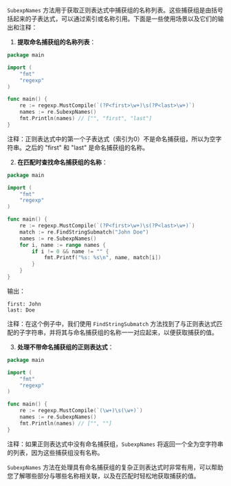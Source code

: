 `SubexpNames` 方法用于获取正则表达式中捕获组的名称列表。这些捕获组是由括号括起来的子表达式，可以通过索引或名称引用。下面是一些使用场景以及它们的输出和注释：

1. **提取命名捕获组的名称列表**：

```go
package main

import (
    "fmt"
    "regexp"
)

func main() {
    re := regexp.MustCompile(`(?P<first>\w+)\s(?P<last>\w+)`)
    names := re.SubexpNames()
    fmt.Println(names) // ["", "first", "last"]
}
```

注释：正则表达式中的第一个子表达式（索引为0）不是命名捕获组，所以为空字符串。之后的 "first" 和 "last" 是命名捕获组的名称。

2. **在匹配时查找命名捕获组的名称**：

```go
package main

import (
    "fmt"
    "regexp"
)

func main() {
    re := regexp.MustCompile(`(?P<first>\w+)\s(?P<last>\w+)`)
    match := re.FindStringSubmatch("John Doe")
    names := re.SubexpNames()
    for i, name := range names {
        if i != 0 && name != "" {
            fmt.Printf("%s: %s\n", name, match[i])
        }
    }
}
```

输出：

```
first: John
last: Doe
```

注释：在这个例子中，我们使用 `FindStringSubmatch` 方法找到了与正则表达式匹配的子字符串，并将其与命名捕获组的名称一一对应起来，以便获取捕获的值。

3. **处理不带命名捕获组的正则表达式**：

```go
package main

import (
    "fmt"
    "regexp"
)

func main() {
    re := regexp.MustCompile(`(\w+)\s(\w+)`)
    names := re.SubexpNames()
    fmt.Println(names) // ["", ""]
}
```

注释：如果正则表达式中没有命名捕获组，`SubexpNames` 将返回一个全为空字符串的列表，因为这些捕获组没有名称。

`SubexpNames` 方法在处理具有命名捕获组的复杂正则表达式时非常有用，可以帮助您了解哪些部分与哪些名称相关联，以及在匹配时轻松地获取捕获的值。